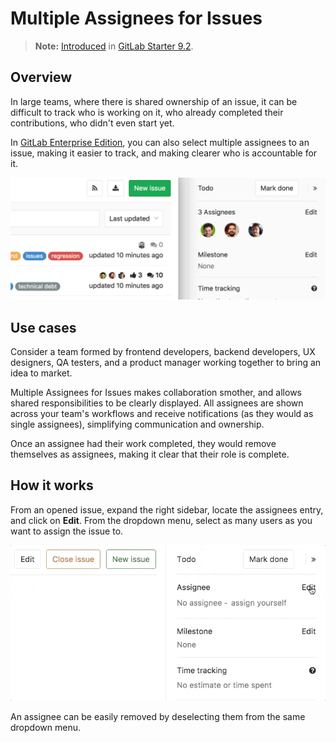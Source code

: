 # Multiple Assignees for Issues

> **Note:**
[Introduced](https://gitlab.com/gitlab-org/gitlab-ee/issues/1904)
in [GitLab Starter 9.2](https://about.gitlab.com/2017/05/22/gitlab-9-2-released/#multiple-assignees-for-issues).

## Overview

In large teams, where there is shared ownership of an issue, it can be difficult
to track who is working on it, who already completed their contributions, who
didn't even start yet.

In [GitLab Enterprise Edition](https://about.gitlab.com/products/),
you can also select multiple assignees to an issue, making it easier to
track, and making clearer who is accountable for it.

![multiple assignees for issues](img/multiple_assignees_for_issues.png)

## Use cases

Consider a team formed by frontend developers, backend developers,
UX designers, QA testers, and a product manager working together to bring an idea to
market.

Multiple Assignees for Issues makes collaboration smother,
and allows shared responsibilities to be clearly displayed.
All assignees are shown across your team's workflows and receive notifications (as they
would as single assignees), simplifying communication and ownership.

Once an assignee had their work completed, they would remove themselves as assignees, making
it clear that their role is complete.

## How it works

From an opened issue, expand the right sidebar, locate the assignees entry,
and click on **Edit**. From the dropdown menu, select as many users as you want
to assign the issue to.

![adding multiple assignees](img/multiple_assignees.gif)

An assignee can be easily removed by deselecting them from the same dropdown menu.
